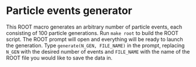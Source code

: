 # Particle events generator

This ROOT macro generates an arbitrary number of particle events, each consisting of 100 particle generations. Run `make root` to build the ROOT script. The ROOT prompt will open and everything will be ready to launch the generation. Type `generate(N_GEN, FILE_NAME)` in the prompt, replacing `N_GEN` with the desired number of events and `FILE_NAME` with the name of the ROOT file you would like to save the data in.

